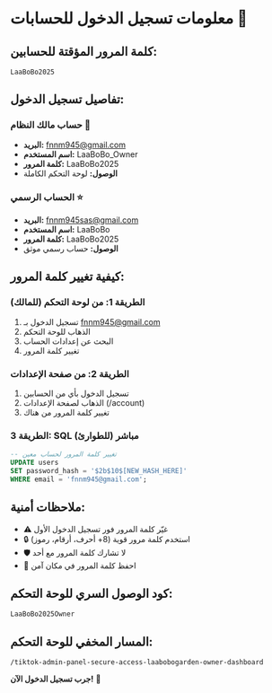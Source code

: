 # معلومات تسجيل الدخول للحسابات 🔐

## كلمة المرور المؤقتة للحسابين:
```
LaaBoBo2025
```

## تفاصيل تسجيل الدخول:

### حساب مالك النظام 👑
- **البريد:** fnnm945@gmail.com
- **اسم المستخدم:** LaaBoBo_Owner
- **كلمة المرور:** LaaBoBo2025
- **الوصول:** لوحة التحكم الكاملة

### الحساب الرسمي ⭐
- **البريد:** fnnm945sas@gmail.com
- **اسم المستخدم:** LaaBoBo
- **كلمة المرور:** LaaBoBo2025
- **الوصول:** حساب رسمي موثق

## كيفية تغيير كلمة المرور:

### الطريقة 1: من لوحة التحكم (للمالك)
1. تسجيل الدخول بـ fnnm945@gmail.com
2. الذهاب للوحة التحكم
3. البحث عن إعدادات الحساب
4. تغيير كلمة المرور

### الطريقة 2: من صفحة الإعدادات
1. تسجيل الدخول بأي من الحسابين
2. الذهاب لصفحة الإعدادات (/account)
3. تغيير كلمة المرور من هناك

### الطريقة 3: SQL مباشر (للطوارئ)
```sql
-- تغيير كلمة المرور لحساب معين
UPDATE users 
SET password_hash = '$2b$10$[NEW_HASH_HERE]' 
WHERE email = 'fnnm945@gmail.com';
```

## ملاحظات أمنية:
- ⚠️ غيّر كلمة المرور فور تسجيل الدخول الأول
- 🔒 استخدم كلمة مرور قوية (8+ أحرف، أرقام، رموز)
- 🛡️ لا تشارك كلمة المرور مع أحد
- 📱 احفظ كلمة المرور في مكان آمن

## كود الوصول السري للوحة التحكم:
```
LaaBoBo2025Owner
```

## المسار المخفي للوحة التحكم:
```
/tiktok-admin-panel-secure-access-laabobogarden-owner-dashboard
```

**جرب تسجيل الدخول الآن!** 🚀